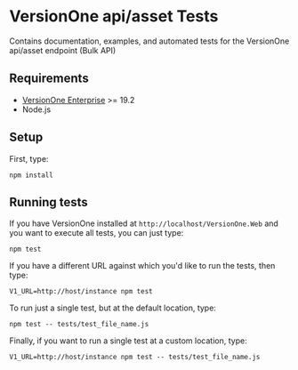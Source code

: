 # VersionOne api/asset Tests
Contains documentation, examples, and automated tests for the VersionOne api/asset endpoint (Bulk API)

## Requirements

* [VersionOne Enterprise](https://community.versionone.com/Release-Notes-and-Downloads) >= 19.2
* Node.js

## Setup

First, type:

```
npm install
```

## Running tests

If you have VersionOne installed at `http://localhost/VersionOne.Web` and you want to execute all tests, you can just type:

```
npm test
```

If you have a different URL against which you'd like to run the tests, then type:

```
V1_URL=http://host/instance npm test
```

To run just a single test, but at the default location, type:

```
npm test -- tests/test_file_name.js
```

Finally, if you want to run a single test at a custom location, type:

```
V1_URL=http://host/instance npm test -- tests/test_file_name.js
```
